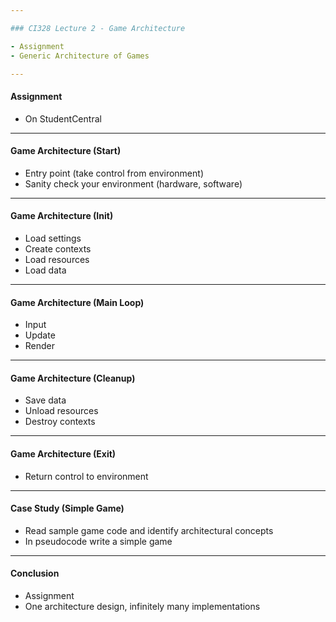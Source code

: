 ```yaml
---

### CI328 Lecture 2 - Game Architecture

- Assignment
- Generic Architecture of Games

---
```


#### Assignment

- On StudentCentral

---

#### Game Architecture (Start)

- Entry point (take control from environment)
- Sanity check your environment (hardware, software)

---

#### Game Architecture (Init)

- Load settings
- Create contexts
- Load resources
- Load data

---

#### Game Architecture (Main Loop)

- Input
- Update
- Render

---

#### Game Architecture (Cleanup)

- Save data
- Unload resources
- Destroy contexts 

---

#### Game Architecture (Exit)

- Return control to environment

---

#### Case Study (Simple Game)

- Read sample game code and identify architectural concepts
- In pseudocode write a simple game

---

#### Conclusion

- Assignment
- One architecture design, infinitely many implementations